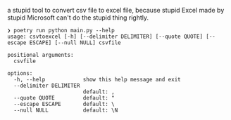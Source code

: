 a stupid tool to convert csv file to excel file, because stupid Excel made by stupid Microsoft can't do the stupid thing rightly.

```
❯ poetry run python main.py --help
usage: csvtoexcel [-h] [--delimiter DELIMITER] [--quote QUOTE] [--escape ESCAPE] [--null NULL] csvfile

positional arguments:
  csvfile

options:
  -h, --help            show this help message and exit
  --delimiter DELIMITER
                        default: ,
  --quote QUOTE         default: "
  --escape ESCAPE       default: \
  --null NULL           default: \N
```
